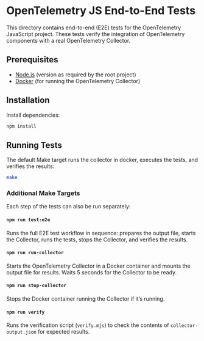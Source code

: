# OpenTelemetry JS End-to-End Tests

This directory contains end-to-end (E2E) tests for the OpenTelemetry JavaScript project. These tests verify the integration of OpenTelemetry components with a real OpenTelemetry Collector.

## Prerequisites

- [Node.js](https://nodejs.org/) (version as required by the root project)
- [Docker](https://www.docker.com/) (for running the OpenTelemetry Collector)

## Installation

Install dependencies:

```sh
npm install
```

## Running Tests

The default Make target runs the collector in docker, executes the tests, and verifies the results:

```sh
make
```

### Additional Make Targets

Each step of the tests can also be run separately:

#### `npm run test:e2e`

Runs the full E2E test workflow in sequence: prepares the output file, starts the Collector, runs the tests, stops the Collector, and verifies the results.

#### `npm run run-collector`

Starts the OpenTelemetry Collector in a Docker container and mounts the output file for results. Waits 5 seconds for the Collector to be ready.

#### `npm run stop-collector`

Stops the Docker container running the Collector if it’s running.

#### `npm run verify`

Runs the verification script (`verify.mjs`) to check the contents of `collector-output.json` for expected results.
